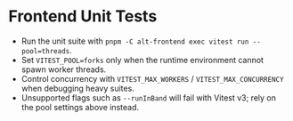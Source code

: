 # Frontend Unit Tests

- Run the unit suite with `pnpm -C alt-frontend exec vitest run --pool=threads`.
- Set `VITEST_POOL=forks` only when the runtime environment cannot spawn worker threads.
- Control concurrency with `VITEST_MAX_WORKERS` / `VITEST_MAX_CONCURRENCY` when debugging heavy suites.
- Unsupported flags such as `--runInBand` will fail with Vitest v3; rely on the pool settings above instead.
